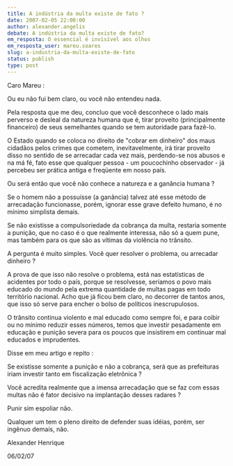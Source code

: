```yaml
---
title: A indústria da multa existe de fato ?
date: 2007-02-05 22:00:00
author: alexander.angelis
debate: A indústria da multa existe de fato?
em_resposta: O essencial é invisível aos olhos
em_resposta_user: mareu.soares
slug: a-industria-da-multa-existe-de-fato
status: publish 
type: post
---
```


Caro Mareu :  

  

Ou eu não fui bem claro, ou você não entendeu nada.  

  

Pela resposta que me deu, concluo que você desconhece o lado mais perverso e desleal da natureza humana que é, tirar proveito (principalmente financeiro) de seus semelhantes quando se tem autoridade para fazê-lo.  

O Estado quando se coloca no direito de "cobrar em dinheiro" dos maus cidadãos pelos crimes que cometem, inevitavelmente, irá tirar proveito disso no sentido de se arrecadar cada vez mais, perdendo-se nos abusos e na má fé, fato esse que qualquer pessoa - um poucochinho observador - já percebeu ser prática antiga e freqüente em nosso país.  

Ou será então que você não conhece a natureza e a ganância humana ?  

Se o homem não a possuísse (a ganância) talvez até esse método de arrecadação funcionasse, porém, ignorar esse grave defeito humano, é no mínimo simplista demais.  

Se não existisse a compulsoriedade da cobrança da multa, restaria somente a punição, que no caso é o que realmente interessa, não só a quem pune, mas também para os que são as vítimas da violência no trânsito.  

A pergunta é muito simples. Você quer resolver o problema, ou arrecadar dinheiro ?  

A prova de que isso não resolve o problema, está nas estatísticas de acidentes por todo o país, porque se resolvesse, seríamos o povo mais educado do mundo pela extrema quantidade de multas pagas em todo território nacional. Acho que já ficou bem claro, no decorrer de tantos anos, que isso só serve para encher o bolso de políticos inescrupulosos.  

O trânsito continua violento e mal educado como sempre foi, e para coibir ou no mínimo reduzir esses números, temos que investir pesadamente em educação e punição severa para os poucos que insistirem em continuar mal educados e imprudentes.  

Disse em meu artigo e repito :  

Se existisse somente a punição e não a cobrança, será que as prefeituras iriam investir tanto em fiscalização eletrônica ?  

Você acredita realmente que a imensa arrecadação que se faz com essas multas não é fator decisivo na implantação desses radares ?  

Punir sim espoliar não.  

Qualquer um tem o pleno direito de defender suas idéias, porém, ser ingênuo demais, não.  

  

Alexander Henrique  

06/02/07
